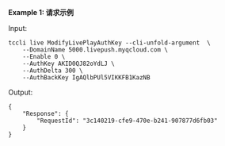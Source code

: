 **Example 1: 请求示例**



Input: 

```
tccli live ModifyLivePlayAuthKey --cli-unfold-argument  \
    --DomainName 5000.livepush.myqcloud.com \
    --Enable 0 \
    --AuthKey AKID0QJ82oYdLJ \
    --AuthDelta 300 \
    --AuthBackKey IgAQlbPUl5VIKKFB1KazNB
```

Output: 
```
{
    "Response": {
        "RequestId": "3c140219-cfe9-470e-b241-907877d6fb03"
    }
}
```

